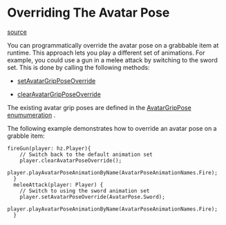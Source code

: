# Overriding The Avatar Pose

[source](https://developers.meta.com/horizon-worlds/learn/documentation/create-for-web-and-mobile/typescript-apis-for-mobile/overriding-the-avatar-pose)

You can programmatically override the avatar pose on a grabbable item at runtime. This approach lets you play a different set of animations. For example, you could use a gun in a melee attack by switching to the sword set. This is done by calling the following methods:

*   [setAvatarGripPoseOverride](/horizon-worlds/reference/2.0.0/core_player#setavatargripposeoverride)

*   [clearAvatarGripPoseOverride](/horizon-worlds/reference/2.0.0/core_player#clearavatargripposeoverride)

The existing avatar grip poses are defined in the [AvatarGripPose enumumeration](/horizon-worlds/reference/2.0.0/core_avatargrippose) .

The following example demonstrates how to override an avatar pose on a grabble item:

```
fireGun(player: hz.Player){
    // Switch back to the default animation set
    player.clearAvatarPoseOverride();
    player.playAvatarPoseAnimationByName(AvatarPoseAnimationNames.Fire);
  }
  meleeAttack(player: Player) {
    // Switch to using the sword animation set
    player.setAvatarPoseOverride(AvatarPose.Sword);
    player.playAvatarPoseAnimationByName(AvatarPoseAnimationNames.Fire);
  }
```

 

 

 

 

 

 

 

 

 

 

 

 

 

 

 

 

 

 

 

 

 

 

 

 

 

 

 

 

 

 

 

 

 

 

 

 

 

 

 

 

 

 